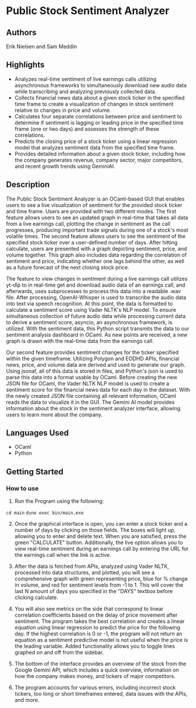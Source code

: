 # Public Stock Sentiment Analyzer

## Authors

Erik Nielsen and Sam Meddin

## Highlights
- Analyzes real-time sentiment of live earnings calls utilizing asynchronous frameworks to simultaneously download new audio data while transcribing and analyzing previously collected data.
- Collects financial news data about a given stock ticker in the specified time frame to create a visualization of changes in stock sentiment relative to changes in price and volume.
- Calculates four separate correlations between price and sentiment to determine if sentiment is lagging or leading price in the specified time frame (one or two days) and assesses the strength of these correlations.
- Predicts the closing price of a stock ticker using a linear regression model that analyzes sentiment data from the specified time frame.
- Provides detailed information about a given stock ticker, including how the company generates revenue, company sector, major competitors, and recent growth trends using GeminiAI.

## Description
The Public Stock Sentiment Analyzer is an OCaml-based GUI that enables users to see a live visualization of sentiment for the provided stock ticker and time frame. Users are provided with two different modes. The first feature allows users to see an updated graph in real-time that takes all data from a live earnings call, plotting the change in sentiment as the call progresses, producing important trade signals during one of a stock's most volatile times. The second feature allows users to see the sentiment of the specified stock ticker over a user-defined number of days. After hitting calculate, users are presented with a graph depicting sentiment, price, and volume together. This graph also includes data regarding the correlation of sentiment and price, indicating whether one lags behind the other, as well as a future forecast of the next closing stock price.

The feature to view changes in sentiment during a live earnings call utilizes yt-dlp to in real-time get and download audio data of an earnings call, and afterwards, uses subprocesses to process this data into a readable .wav file. After processing, OpenAI-Whisper is used to transcribe the audio data into text via speech recognition. At this point, the data is formatted to calculate a sentiment score using Vader NLTK's NLP model. To ensure simultaneous collection of future audio data while processing current data to derive a sentiment score, asyncio, an asynchronous framework, is utilized. With the sentiment data, this Python script transmits the data to our sentiment analysis dashboard in OCaml. As new points are received, a new graph is drawn with the real-time data from the earnings call.

Our second feature provides sentiment changes for the ticker specified within the given timeframe. Utilizing Polygon and EODHD APIs, financial news, price, and volume data are derived and used to generate our graph. Using jsonaf, all of this data is stored in files, and Python's json is used to parse this data into a format usable by OCaml. Before creating the new JSON file for OCaml, the Vader NLTK NLP model is used to create a sentiment score for the financial news data for each day in the dataset. With the newly created JSON file containing all relevant information, OCaml reads the data to visualize it in the GUI. The Gemini AI model provides information about the stock in the sentiment analyzer interface, allowing users to learn more about the company.

## Languages Used
- OCaml
- Python

## Getting Started

### How to use
1) Run the Program using the following:

```cd main```
```dune exec bin/main.exe```

2) Once the graphical interface is open, you can enter a stock ticker and a number of days by clicking on those fields. The boxes will light up, allowing you to enter and delete text. When you are satisfied, press the green "CALCULATE" button. Additionally, the live option allows you to view real-time sentiment during an earnings call by entering the URL for the earnings call when the link is active.

3) After the data is fetched from APIs, analyzed using Vader NLTK, processed into data structures, and plotted, you will see a comprehensive graph with green representing price, blue for % change in volume, and red for sentiment levels from -1 to 1. This will cover the last N amount of days you specified in the "DAYS" textbox before clicking calculate.

4) You will also see metrics on the side that correspond to linear correlation coefficients based on the delay of price movement after sentiment. The program takes the best correlation and creates a linear equation using linear regression to predict the price for the following day. If the highest correlation is 0 or -1, the program will not return an equation as a sentiment predictive model is not useful when the price is the leading variable. Added functionality allows you to toggle lines graphed on and off from the sidebar.

5) The bottom of the interface provides an overview of the stock from the Google Gemini API, which includes a quick overview, information on how the company makes money, and tickers of major competitors.

6) The program accounts for various errors, including incorrect stock tickers, too long or short timeframes entered, data issues with the APIs, and more.
